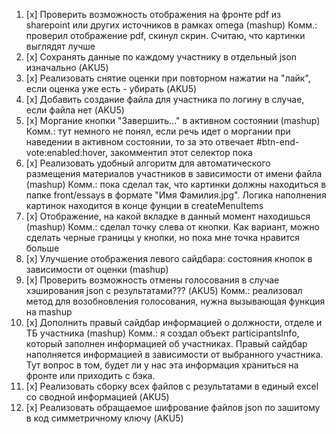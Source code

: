 1. [x] Проверить возможность отображения на фронте pdf из sharepoint или других источников в рамках omega (mashup)
       Комм.: проверил отображение pdf, скинул скрин. Считаю, что картинки выглядят лучше
2. [x] Сохранять данные по каждому участнику в отдельный json изначально (AKU5)
3. [x] Реализовать снятие оценки при повторном нажатии на "лайк", если оценка уже есть - убирать (AKU5)
4. [x] Добавить создание файла для участника по логину в случае, если файла нет
       (AKU5)
5. [x] Моргание кнопки "Завершить..." в активном состоянии (mashup)
       Комм.: тут немного не понял, если речь идет о моргании при наведении в активном состоянии, то
       за это отвечает #btn-end-vote:enabled:hover, закомментил этот селектор пока
6. [x] Реализовать удобный алгоритм для автоматического размещения материалов участников в зависимости от имени файла (mashup)
       Комм.: пока сделал так, что картинки должны находиться в папке front/essays в формате "Имя Фамилия.jpg".
       Логика наполнения картинок находится в конце фунции в createMenuItems
7. [x] Отображение, на какой вкладке в данный момент находишься (mashup)
       Комм.: сделал точку слева от кнопки. Как вариант, можно сделать черные границы у кнопки, но пока мне точка нравится больше
8. [x] Улучшение отображения левого сайдбара: состояния кнопок в зависимости от оценки (mashup)
9. [x] Проверить возможность отмены голосования в случае хэширования json с результатами??? (AKU5)
       Комм.: реализовал метод для возобновления голосования, нужна вызывающая функция на mashup
10. [x] Дополнить правый сайдбар информацией о должности, отделе и ТБ участника (mashup)
        Комм.: я создал объект participantsInfo, который заполнен информацией об участниках.
        Правый сайдбар наполняется информацией в зависимости от выбранного участника. Тут вопрос в том, будет ли у нас эта информация
        храниться на фронте или приходить с бэка.
11. [x] Реализовать сборку всех файлов с результатами в единый excel со сводной информацией (AKU5)
12. [x] Реализовать обращаемое шифрование файлов json по зашитому в код симметричному ключу (AKU5)
